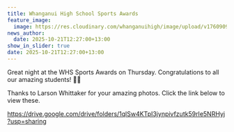```yaml
---
title: Whanganui High School Sports Awards
feature_image:
  image: https://res.cloudinary.com/whanganuihigh/image/upload/v1760909078/Sports_awards_ccgexc.jpg
news_author:
  date: 2025-10-21T12:27:00+13:00
show_in_slider: true
date: 2025-10-21T12:27:00+13:00
---
```

[](https://drive.google.com/drive/folders/1qlSw4KTpI3jynpivfzutk59rIe5NRHyj?fbclid=IwY2xjawNiKzVleHRuA2FlbQIxMQABHt5IPtgdgDKaibMKPEy6zCsbpN29jmhQ3dQIBtAH0JHVwPsl3MwZ4Qlr-xEP_aem_-EJoKPrwbS_b0bUrDpSP0g)[](https://drive.google.com/drive/folders/1qlSw4KTpI3jynpivfzutk59rIe5NRHyj?fbclid=IwY2xjawNiKzVleHRuA2FlbQIxMQABHt5IPtgdgDKaibMKPEy6zCsbpN29jmhQ3dQIBtAH0JHVwPsl3MwZ4Qlr-xEP_aem_-EJoKPrwbS_b0bUrDpSP0g)Great night at the WHS Sports Awards on Thursday. Congratulations to all our amazing students! 💚💛

Thanks to Larson Whittaker for your amazing photos. Click the link below to view these.



<https://drive.google.com/drive/folders/1qlSw4KTpI3jynpivfzutk59rIe5NRHyj?usp=sharing>
